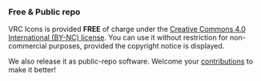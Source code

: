 <!-- markdownlint-disable MD033 MD041 -->

### Free & <abbr>Public repo</abbr>

<span translate="no">VRC Icons</span> is provided **FREE** of charge
under the
[Creative Commons 4.0 International (BY-NC) license](https://creativecommons.org/licenses/by-nc/4.0/).
You can use it without restriction for non-commercial purposes, provided
the copyright notice is displayed.

We also release it as public-repo software. Welcome your
[contributions](https://github.com/kurone-kito/launchpad-icons)
to make it better!
